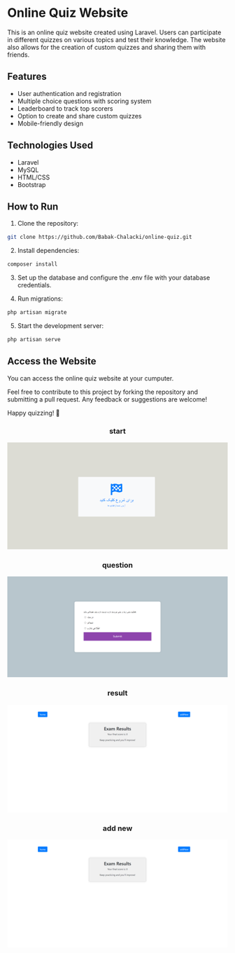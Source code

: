 

# Online Quiz Website

This is an online quiz website created using Laravel. Users can participate in different quizzes on various topics and test their knowledge. The website also allows for the creation of custom quizzes and sharing them with friends.

## Features
- User authentication and registration
- Multiple choice questions with scoring system
- Leaderboard to track top scorers
- Option to create and share custom quizzes
- Mobile-friendly design

## Technologies Used
- Laravel
- MySQL
- HTML/CSS
- Bootstrap

## How to Run
1. Clone the repository:
```bash
git clone https://github.com/Babak-Chalacki/online-quiz.git
```

2. Install dependencies:
```bash
composer install
```

3. Set up the database and configure the .env file with your database credentials.

4. Run migrations:
```bash
php artisan migrate
```

5. Start the development server:
```bash
php artisan serve
```

## Access the Website
You can access the online quiz website at your cumputer.

Feel free to contribute to this project by forking the repository and submitting a pull request. Any feedback or suggestions are welcome!

Happy quizzing! 🎉


<h3 align="center">start</h3>

![strat page](https://github.com/Babak-Chalacki/laravel-projects/blob/3b3e1eeb52b199f3fc2d06a9c10b0547e5ce5bdc/Quizzer/pic/start.png)

<h3 align="center">question</h3>

![questions pages](https://github.com/Babak-Chalacki/laravel-projects/blob/3b3e1eeb52b199f3fc2d06a9c10b0547e5ce5bdc/Quizzer/pic/text.png)

<h3 align="center">result</h3>

![result pages](https://github.com/Babak-Chalacki/laravel-projects/blob/3b3e1eeb52b199f3fc2d06a9c10b0547e5ce5bdc/Quizzer/pic/result.png)

<h3 align="center">add new</h3>

![add new](https://github.com/Babak-Chalacki/laravel-projects/blob/3b3e1eeb52b199f3fc2d06a9c10b0547e5ce5bdc/Quizzer/pic/result.png)
